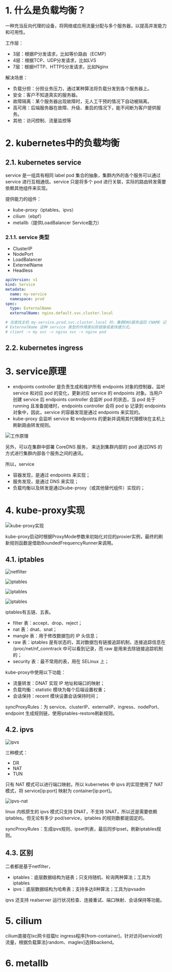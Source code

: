 # 1. 什么是负载均衡？

一种充当反向代理的设备，将网络或应用流量分配与多个服务器，以提高并发能力和可用性。

工作层：

- 3层：根据IP分发请求，比如等价路由（ECMP）
- 4层：根据TCP、UDP分发请求，比如LVS
- 7层：根据HTTP、HTTPS分发请求，比如Nginx

解决场景：

- 负载分担：分担业务压力，通过某种算法将负载分发到各个服务器上。
- 安全：客户不知道真实的服务器。
- 故障隔离：某个服务器出现故障时，无人工干预的情况下自动被隔离。
- 高可用：后端服务器在故障、升级、重启的情况下，能不间断为客户提供服务。
- 其他：访问控制、流量监控等

# 2. kubernetes中的负载均衡

## 2.1. kubernetes service

service 是一组具有相同 label pod 集合的抽象，集群内外的各个服务可以通过 service 进行互相通信。service 只是将多个 pod 进行关联，实际的路由转发需要依赖其他组件来实现。

提供能力的组件：

- kube-proxy（iptables、ipvs）
- cilium（ebpf）
- metallb（提供LoadBalancer Service能力）


### 2.1.1. service 类型

- ClusterIP
- NodePort
- LoadBalancer
- ExternelName
- Headless

```yaml
apiVersion: v1
kind: Service
metadata:
  name: my-service
  namespace: prod
spec:
  type: ExternalName
  externalName: nginx.default.svc.cluster.local

# 当查找主机 my-service.prod.svc.cluster.local 时，集群DNS服务返回 CNAME 记录，其值为 nginx.default.svc.cluster.local
# ExternalName 这种 service 类型的作用类似软链接或者快捷方式。
# client -> my svc -> nginx svc -> nginx pod
```

## 2.2. kubernetes ingress

# 3. service原理

- endpoints controller 是负责生成和维护所有 endpoints 对象的控制器，监听 service 和对应 pod 的变化，更新对应 service 的 endpoints 对象。当用户创建 service 后 endpoints controller 会监听 pod 的状态，当 pod 处于 running 且准备就绪时，endpoints controller 会将 pod ip 记录到 endpoints 对象中，因此，service 的容器发现是通过 endpoints 来实现的。
- kube-proxy 会监听 service 和 endpoints 的更新并调用其代理模块在主机上刷新路由转发规则。

![工作原理](./_img/service工作原理.png)

另外，可以在集群中部署 CoreDNS 服务， 来达到集群内部的 pod 通过DNS 的方式进行集群内部各个服务之间的通讯。

所以，service

- 容器发现，是通过 endpoints 来实现；
- 服务发现，是通过 DNS 来实现；
- 负载均衡以及转发是通过kube-proxy（或其他替代组件）实现的；

# 4. kube-proxy实现

![kube-proxy实现](./_img/kube-proxy.png)

kube-proxy启动时根据ProxyMode参数来初始化对应的proxier实例，最终的刷新规则函数是借助BoundedFrequencyRunner来调用。

## 4.1. iptables

![netfilter](./_img/netfilter.png)

![iptables](./_img/iptables.png)

![iptables](./_img/iptables-2.png)

![iptables](./_img/iptables-3.png)

iptables有五链、五表。

- filter 表：accept、drop、reject；
- nat 表：dnat、snat；
- mangle 表：用于修改数据包的 IP 头信息；
- raw 表：iptables 是有状态的，其对数据包有链接追踪机制，连接追踪信息在 /proc/net/nf_conntrack 中可以看到记录，而 raw 是用来去除链接追踪机制的；
- security 表：最不常用的表，用在 SELinux 上；

kube-proxy中使用以下功能：

- 流量转发：DNAT 实现 IP 地址和端口的映射；
- 负载均衡：statistic 模块为每个后端设置权重；
- 会话保持：recent 模块设置会话保持时间；

syncProxyRules：为 service、clusterIP、externalIP、ingress、nodePort、endpoint 生成规则链，使用iptables-restore刷新规则。

## 4.2. ipvs

![ipvs](./_img/ipvs.png)

三种模式：
- DR
- NAT
- TUN

只有 NAT 模式可以进行端口映射。所以 kubernetes 中 ipvs 的实现使用了 NAT 模式，将 service[ip:port] 映射为 container[ip:port]。

![ipvs-nat](./_img/ipvs-nat.png)

linux 内核原生的 ipvs 模式只支持 DNAT，不支持 SNAT，所以还是需要依赖iptables。但无论有多少 pod/service，iptables 的规则数都是固定的。

syncProxyRules：生成ipvs规则、ipset列表，最后同步ipset，刷新iptables规则。

## 4.3. 区别

二者都是基于netfilter，

- iptables：底层数据结构为链表；只支持随机、轮询两种算法；工具为iptables
- ipvs：底层数据结构为哈希表；支持多达8种算法；工具为ipvsadm

 ipvs 还支持 realserver 运行状况检查、连接重试、端口映射、会话保持等功能。

# 5. cilium

cilium直接在lxc网卡挂载tc ingress程序[from-container]，针对访问service的流量，根据负载算法[random、maglev]选择backend。

# 6. metallb
